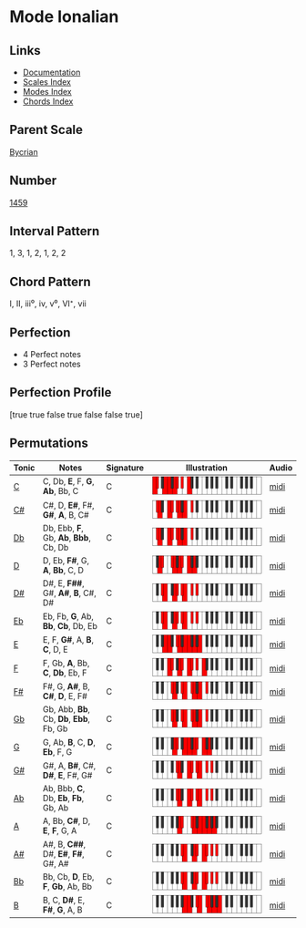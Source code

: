 # Mode Ionalian

## Links

- [Documentation](index.md)
- [Scales Index](Scales.md)
- [Modes Index](Modes.md)
- [Chords Index](Chords.md)

## Parent Scale

[Bycrian](ScaleBycrian.md)

## Number

[1459](https://ianring.com/musictheory/scales/1459)

## Interval Pattern

1, 3, 1, 2, 1, 2, 2

## Chord Pattern

I, II, iii⁰, iv, v⁰, VI⁺, vii

## Perfection

- 4 Perfect notes
- 3 Perfect notes

## Perfection Profile

[true true false true false false true]

## Permutations

| Tonic | Notes | Signature | Illustration | Audio |
|-------|-------|-----------|--------------|-------|
| [C](ModeCNaturalIonalian.md) | C, Db, **E**, F, **G**, **Ab**, Bb, C | C | ![CNaturalIonalian](ModeCNaturalIonalian.png) | [midi](https://github.com/edipermadi/music/blob/main/docs/ModeCNaturalIonalian.mid?raw=true) |
| [C#](ModeCSharpIonalian.md) | C#, D, **E#**, F#, **G#**, **A**, B, C# | C | ![CSharpIonalian](ModeCSharpIonalian.png) | [midi](https://github.com/edipermadi/music/blob/main/docs/ModeCSharpIonalian.mid?raw=true) |
| [Db](ModeDFlatIonalian.md) | Db, Ebb, **F**, Gb, **Ab**, **Bbb**, Cb, Db | C | ![DFlatIonalian](ModeDFlatIonalian.png) | [midi](https://github.com/edipermadi/music/blob/main/docs/ModeDFlatIonalian.mid?raw=true) |
| [D](ModeDNaturalIonalian.md) | D, Eb, **F#**, G, **A**, **Bb**, C, D | C | ![DNaturalIonalian](ModeDNaturalIonalian.png) | [midi](https://github.com/edipermadi/music/blob/main/docs/ModeDNaturalIonalian.mid?raw=true) |
| [D#](ModeDSharpIonalian.md) | D#, E, **F##**, G#, **A#**, **B**, C#, D# | C | ![DSharpIonalian](ModeDSharpIonalian.png) | [midi](https://github.com/edipermadi/music/blob/main/docs/ModeDSharpIonalian.mid?raw=true) |
| [Eb](ModeEFlatIonalian.md) | Eb, Fb, **G**, Ab, **Bb**, **Cb**, Db, Eb | C | ![EFlatIonalian](ModeEFlatIonalian.png) | [midi](https://github.com/edipermadi/music/blob/main/docs/ModeEFlatIonalian.mid?raw=true) |
| [E](ModeENaturalIonalian.md) | E, F, **G#**, A, **B**, **C**, D, E | C | ![ENaturalIonalian](ModeENaturalIonalian.png) | [midi](https://github.com/edipermadi/music/blob/main/docs/ModeENaturalIonalian.mid?raw=true) |
| [F](ModeFNaturalIonalian.md) | F, Gb, **A**, Bb, **C**, **Db**, Eb, F | C | ![FNaturalIonalian](ModeFNaturalIonalian.png) | [midi](https://github.com/edipermadi/music/blob/main/docs/ModeFNaturalIonalian.mid?raw=true) |
| [F#](ModeFSharpIonalian.md) | F#, G, **A#**, B, **C#**, **D**, E, F# | C | ![FSharpIonalian](ModeFSharpIonalian.png) | [midi](https://github.com/edipermadi/music/blob/main/docs/ModeFSharpIonalian.mid?raw=true) |
| [Gb](ModeGFlatIonalian.md) | Gb, Abb, **Bb**, Cb, **Db**, **Ebb**, Fb, Gb | C | ![GFlatIonalian](ModeGFlatIonalian.png) | [midi](https://github.com/edipermadi/music/blob/main/docs/ModeGFlatIonalian.mid?raw=true) |
| [G](ModeGNaturalIonalian.md) | G, Ab, **B**, C, **D**, **Eb**, F, G | C | ![GNaturalIonalian](ModeGNaturalIonalian.png) | [midi](https://github.com/edipermadi/music/blob/main/docs/ModeGNaturalIonalian.mid?raw=true) |
| [G#](ModeGSharpIonalian.md) | G#, A, **B#**, C#, **D#**, **E**, F#, G# | C | ![GSharpIonalian](ModeGSharpIonalian.png) | [midi](https://github.com/edipermadi/music/blob/main/docs/ModeGSharpIonalian.mid?raw=true) |
| [Ab](ModeAFlatIonalian.md) | Ab, Bbb, **C**, Db, **Eb**, **Fb**, Gb, Ab | C | ![AFlatIonalian](ModeAFlatIonalian.png) | [midi](https://github.com/edipermadi/music/blob/main/docs/ModeAFlatIonalian.mid?raw=true) |
| [A](ModeANaturalIonalian.md) | A, Bb, **C#**, D, **E**, **F**, G, A | C | ![ANaturalIonalian](ModeANaturalIonalian.png) | [midi](https://github.com/edipermadi/music/blob/main/docs/ModeANaturalIonalian.mid?raw=true) |
| [A#](ModeASharpIonalian.md) | A#, B, **C##**, D#, **E#**, **F#**, G#, A# | C | ![ASharpIonalian](ModeASharpIonalian.png) | [midi](https://github.com/edipermadi/music/blob/main/docs/ModeASharpIonalian.mid?raw=true) |
| [Bb](ModeBFlatIonalian.md) | Bb, Cb, **D**, Eb, **F**, **Gb**, Ab, Bb | C | ![BFlatIonalian](ModeBFlatIonalian.png) | [midi](https://github.com/edipermadi/music/blob/main/docs/ModeBFlatIonalian.mid?raw=true) |
| [B](ModeBNaturalIonalian.md) | B, C, **D#**, E, **F#**, **G**, A, B | C | ![BNaturalIonalian](ModeBNaturalIonalian.png) | [midi](https://github.com/edipermadi/music/blob/main/docs/ModeBNaturalIonalian.mid?raw=true) |
